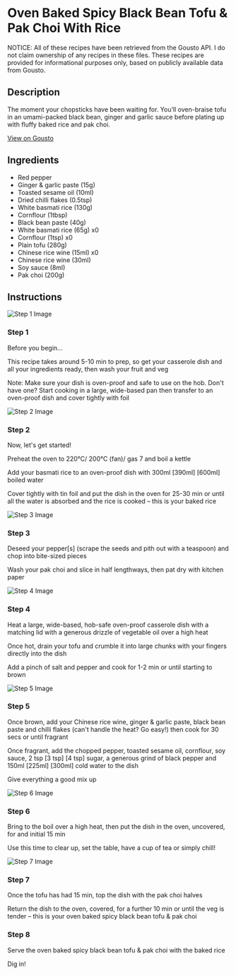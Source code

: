 # Oven Baked Spicy Black Bean Tofu & Pak Choi With Rice

NOTICE: All of these recipes have been retrieved from the Gousto API. I do not claim ownership of any recipes in these files. These recipes are provided for informational purposes only, based on publicly available data from Gousto.

## Description

The moment your chopsticks have been waiting for. You’ll oven-braise tofu in an umami-packed black bean, ginger and garlic sauce before plating up with fluffy baked rice and pak choi.

[View on Gousto](https://www.gousto.co.uk/recipes/cookbook/oven-baked-black-bean-tofu-with-pak-choi-baked-rice)

## Ingredients

- Red pepper
- Ginger & garlic paste (15g)
- Toasted sesame oil (10ml)
- Dried chilli flakes (0.5tsp)
- White basmati rice (130g)
- Cornflour (1tbsp)
- Black bean paste (40g)
- White basmati rice (65g) x0
- Cornflour (1tsp) x0
- Plain tofu (280g)
- Chinese rice wine (15ml) x0
- Chinese rice wine (30ml)
- Soy sauce (8ml)
- Pak choi (200g)

## Instructions

![Step 1 Image](https://production-media.gousto.co.uk/cms/recipe-step-image/Admin-10mm-Step-1-1655203711859-x200.jpg)

### Step 1

Before you begin...

This recipe takes around 5-10 min to prep, so get your casserole dish and all your ingredients ready, then wash your fruit and veg

Note: Make sure your dish is oven-proof and safe to use on the hob. Don't have one? Start cooking in a large, wide-based pan then transfer to an oven-proof dish and cover tightly with foil

![Step 2 Image](https://production-media.gousto.co.uk/cms/recipe-step-image/Step-2-1655203720951-x200.jpg)

### Step 2

Now, let's get started!

Preheat the oven to 220°C/ 200°C (fan)/ gas 7 and boil a kettle

Add your basmati rice to an oven-proof dish with 300ml<span class="text-purple"> [390ml] </span><span class="text-danger">[600ml] </span>boiled water

Cover tightly with tin foil and put the dish in the oven for 25-30 min or until all the water is absorbed and the rice is cooked – this is your baked rice

![Step 3 Image](https://production-media.gousto.co.uk/cms/recipe-step-image/Step-3-1655203728880-x200.jpg)

### Step 3

Deseed your pepper[s] (scrape the seeds and pith out with a teaspoon) and chop into bite-sized pieces

Wash your pak choi and slice in half lengthways, then pat dry with kitchen paper

![Step 4 Image](https://production-media.gousto.co.uk/cms/recipe-step-image/Step-4-1655203739579-x200.jpg)

### Step 4

Heat a large, wide-based, hob-safe oven-proof casserole dish with a matching lid with a generous drizzle of vegetable oil over a high heat

Once hot, drain your tofu and crumble it into large chunks with your fingers directly into the dish

Add a pinch of salt and pepper and cook for 1-2 min or until starting to brown

![Step 5 Image](https://production-media.gousto.co.uk/cms/recipe-step-image/Step-5-1655203746867-x200.jpg)

### Step 5

Once brown, add your Chinese rice wine, ginger & garlic paste, black bean paste and chilli flakes (can't handle the heat? Go easy!) then cook for 30 secs or until fragrant

Once fragrant, add the chopped pepper, toasted sesame oil, cornflour, soy sauce, 2 tsp <span class="text-purple">[3 tsp]</span> <span class="text-danger">[4 tsp] </span>sugar, a generous grind of black pepper and 150ml <span class="text-purple">[225ml]</span> <span class="text-danger">[300ml]</span> cold water to the dish

Give everything a good mix up

![Step 6 Image](https://production-media.gousto.co.uk/cms/recipe-step-image/Step-6-1731345217590-x200.jpg)

### Step 6

Bring to the boil over a high heat, then put the dish in the oven, uncovered, for and initial 15 min

Use this time to clear up, set the table, have a cup of tea or simply chill!

![Step 7 Image](https://production-media.gousto.co.uk/cms/recipe-step-image/Step-7-1731345221441-x200.jpg)

### Step 7

Once the tofu has had 15 min, top the dish with the pak choi halves

Return the dish to the oven, covered, for a further 10 min or until the veg is tender – this is your oven baked spicy black bean tofu & pak choi

### Step 8

Serve the oven baked spicy black bean tofu & pak choi with the baked rice

Dig in!

